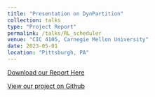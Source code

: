 ```yaml
---
title: "Presentation on DynPartition"
collection: talks
type: "Project Report"
permalink: /talks/RL_scheduler
venue: "CIC 4105, Carnegie Mellon University"
date: 2023-05-01
location: "Pittsburgh, PA"
---
```



[Download our Report Here](http://YudongL2000.github.io/files/RL_scheduler.pdf)

[View our project on Github](https://github.com/YudongL2000/DynPartition)

